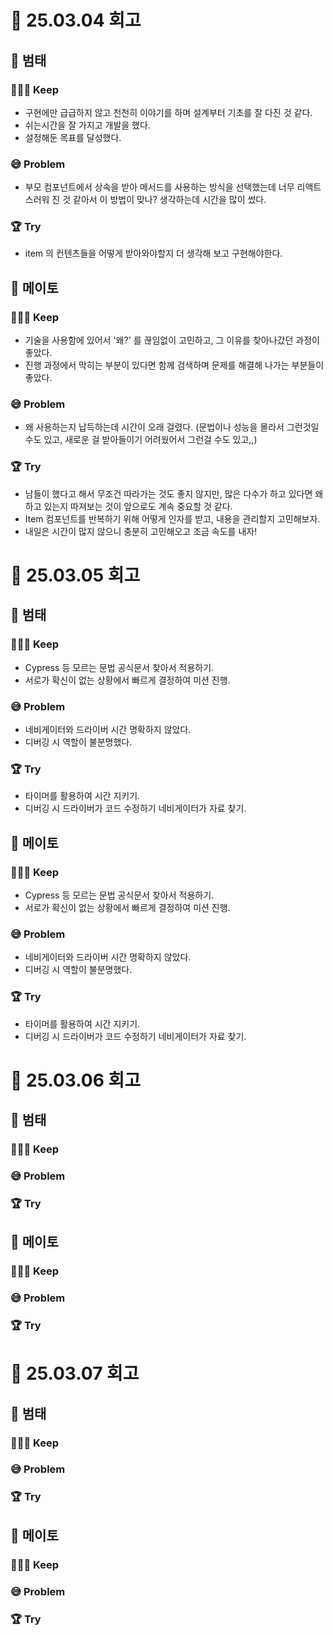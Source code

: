 # 📖 25.03.04 회고

## 🐯 **범태**

### 🏃🏻‍➡️ Keep

- 구현에만 급급하지 않고 천천히 이야기를 하며 설계부터 기초를 잘 다진 것 같다.
- 쉬는시간을 잘 가지고 개발을 했다.
- 설정해둔 목표를 달성했다.

### 😅 Problem

- 부모 컴포넌트에서 상속을 받아 메서드를 사용하는 방식을 선택했는데 너무 리액트스러워 진 것 같아서 이 방법이 맞나? 생각하는데 시간을 많이 썼다.

### 🏆 Try

- item 의 컨텐츠들을 어떻게 받아와야할지 더 생각해 보고 구현해야한다.

## 🍅 **메이토**

### 🏃🏻‍➡️ Keep

- 기술을 사용함에 있어서 '왜?' 를 끊임없이 고민하고, 그 이유를 찾아나갔던 과정이 좋았다.
- 진행 과정에서 막히는 부분이 있다면 함께 검색하며 문제를 해결해 나가는 부분들이 좋았다.

### 😅 Problem

- 왜 사용하는지 납득하는데 시간이 오래 걸렸다. (문법이나 성능을 몰라서 그런것일수도 있고, 새로운 걸 받아들이기 어려웠어서 그런걸 수도 있고,,)

### 🏆 Try

- 남들이 했다고 해서 무조건 따라가는 것도 좋지 않지만, 많은 다수가 하고 있다면 왜 하고 있는지 따져보는 것이 앞으로도 계속 중요할 것 같다.
- Item 컴포넌트를 반복하기 위해 어떻게 인자를 받고, 내용을 관리할지 고민해보자.
- 내일은 시간이 많지 않으니 충분히 고민해오고 조금 속도를 내자!

# 📖 25.03.05 회고

## 🐯 **범태**

### 🏃🏻‍➡️ Keep

- Cypress 등 모르는 문법 공식문서 찾아서 적용하기.
- 서로가 확신이 없는 상황에서 빠르게 결정하여 미션 진행.

### 😅 Problem

- 네비게이터와 드라이버 시간 명확하지 않았다.
- 디버깅 시 역할이 불분명했다.

### 🏆 Try

- 타이머를 활용하여 시간 지키기.
- 디버깅 시 드라이버가 코드 수정하기 네비게이터가 자료 찾기.

## 🍅 **메이토**

### 🏃🏻‍➡️ Keep

- Cypress 등 모르는 문법 공식문서 찾아서 적용하기.
- 서로가 확신이 없는 상황에서 빠르게 결정하여 미션 진행.

### 😅 Problem

- 네비게이터와 드라이버 시간 명확하지 않았다.
- 디버깅 시 역할이 불분명했다.

### 🏆 Try

- 타이머를 활용하여 시간 지키기.
- 디버깅 시 드라이버가 코드 수정하기 네비게이터가 자료 찾기.

# 📖 25.03.06 회고

## 🐯 **범태**

### 🏃🏻‍➡️ Keep

### 😅 Problem

### 🏆 Try

## 🍅 **메이토**

### 🏃🏻‍➡️ Keep

### 😅 Problem

### 🏆 Try

# 📖 25.03.07 회고

## 🐯 **범태**

### 🏃🏻‍➡️ Keep

### 😅 Problem

### 🏆 Try

## 🍅 **메이토**

### 🏃🏻‍➡️ Keep

### 😅 Problem

### 🏆 Try
